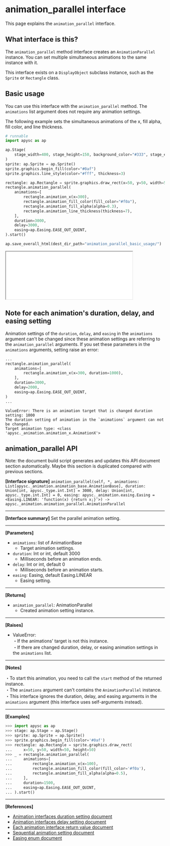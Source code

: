 # animation_parallel interface

This page explains the `animation_parallel` interface.

## What interface is this?

The `animation_parallel` method interface creates an `AnimationParallel` instance. You can set multiple simultaneous animations to the same instance with it.

This interface exists on a `DisplayObject` subclass instance, such as the `Sprite` or `Rectangle` class.

## Basic usage

You can use this interface with the `animation_parallel` method. The `animations` list argument does not require any animation settings.

The following example sets the simultaneous animations of the x, fill alpha, fill color, and line thickness.

```py
# runnable
import apysc as ap

ap.Stage(
    stage_width=400, stage_height=150, background_color="#333", stage_elem_id="stage"
)
sprite: ap.Sprite = ap.Sprite()
sprite.graphics.begin_fill(color="#0af")
sprite.graphics.line_style(color="#fff", thickness=3)

rectangle: ap.Rectangle = sprite.graphics.draw_rect(x=50, y=50, width=50, height=50)
rectangle.animation_parallel(
    animations=[
        rectangle.animation_x(x=300),
        rectangle.animation_fill_color(fill_color="#f0a"),
        rectangle.animation_fill_alpha(alpha=0.3),
        rectangle.animation_line_thickness(thickness=7),
    ],
    duration=3000,
    delay=3000,
    easing=ap.Easing.EASE_OUT_QUINT,
).start()

ap.save_overall_html(dest_dir_path="animation_parallel_basic_usage/")
```

<iframe src="static/animation_parallel_basic_usage/index.html" width="400" height="150"></iframe>

## Note for each animation's duration, delay, and easing setting

Animation settings of the `duration`\, `delay`\, and `easing` in the `animations` argument can't be changed since these animation settings are referring to the `animation_parallel` arguments. If you set these parameters in the `animations` arguments, setting raise an error:

```py
...
rectangle.animation_parallel(
    animations=[
        rectangle.animation_x(x=300, duration=1000),
    ],
    duration=3000,
    delay=2000,
    easing=ap.Easing.EASE_OUT_QUINT,
)
...
```

```
ValueError: There is an animation target that is changed duration setting: 1000
The duration setting of animation in the `animations` argument can not be changed.
Target animation type: <class 'apysc._animation.animation_x.AnimationX'>
```

## animation_parallel API

<!-- Docstring: apysc._animation.animation_parallel_interface.AnimationParallelInterface.animation_parallel -->

<span class="inconspicuous-txt">Note: the document build script generates and updates this API document section automatically. Maybe this section is duplicated compared with previous sections.</span>

**[Interface signature]** `animation_parallel(self, *, animations: List[apysc._animation.animation_base.AnimationBase], duration: Union[int, apysc._type.int.Int] = 3000, delay: Union[int, apysc._type.int.Int] = 0, easing: apysc._animation.easing.Easing = <Easing.LINEAR: 'function(x) {return x;}'>) -> apysc._animation.animation_parallel.AnimationParallel`<hr>

**[Interface summary]** Set the parallel animation setting.<hr>

**[Parameters]**

- `animations`: list of AnimationBase
  - Target animation settings.
- `duration`: Int or int, default 3000
  - Milliseconds before an animation ends.
- `delay`: Int or int, default 0
  - Milliseconds before an animation starts.
- `easing`: Easing, default Easing.LINEAR
  - Easing setting.

<hr>

**[Returns]**

- `animation_parallel`: AnimationParallel
  - Created animation setting instance.

<hr>

**[Raises]**

- ValueError: <br> ・If the animations' target is not this instance. <br> ・If there are changed duration, delay, or easing animation settings in the `animations` list.

<hr>

**[Notes]**

 ・To start this animation, you need to call the `start` method of the returned instance. <br> ・The `animations` argument can't contains the `AnimationParallel` instance. <br> ・This interface ignores the duration, delay, and easing arguments in the `animations` argument (this interface uses self-arguments instead).<hr>

**[Examples]**

```py
>>> import apysc as ap
>>> stage: ap.Stage = ap.Stage()
>>> sprite: ap.Sprite = ap.Sprite()
>>> sprite.graphics.begin_fill(color='#0af')
>>> rectangle: ap.Rectangle = sprite.graphics.draw_rect(
...     x=50, y=50, width=50, height=50)
>>> _ = rectangle.animation_parallel(
...     animations=[
...         rectangle.animation_x(x=100),
...         rectangle.animation_fill_color(fill_color='#f0a'),
...         rectangle.animation_fill_alpha(alpha=0.5),
...     ],
...     duration=1500,
...     easing=ap.Easing.EASE_OUT_QUINT,
... ).start()
```

<hr>

**[References]**

- [Animation interfaces duration setting document](https://simon-ritchie.github.io/apysc/en/animation_duration.html)
- [Animation interfaces delay setting document](https://simon-ritchie.github.io/apysc/en/animation_delay.html)
- [Each animation interface return value document](https://simon-ritchie.github.io/apysc/en/animation_return_value.html)
- [Sequential animation setting document](https://simon-ritchie.github.io/apysc/en/sequential_animation.html)
- [Easing enum document](https://simon-ritchie.github.io/apysc/en/easing_enum.html)